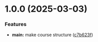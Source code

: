 # 1.0.0 (2025-03-03)


### Features

* **main:** make course structure ([c7b623f](https://github.com/tmfrolova705/os-intro/commit/c7b623fdf25c41603f24c33ab783a8b68f172c94))



